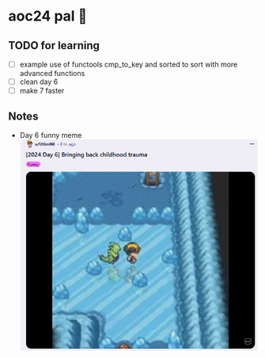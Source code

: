 # aoc24 pal 🙌

## TODO for learning

- [ ] example use of functools cmp_to_key and sorted to sort with more advanced functions
- [ ] clean day 6
- [ ] make 7 faster

## Notes

- Day 6 funny meme ![pokemen_meme](imgs/image.png)
